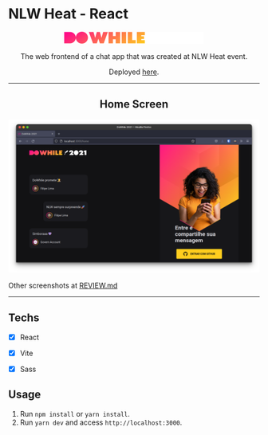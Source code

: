 <h1>
NLW Heat - React
</h1>

<p align="center">
  <img width="280" src="./src/assets/logo.svg">
</p>  

<p align="center">The web frontend of a chat app that was created at NLW Heat event.</p>
<p align="center">Deployed <a href="https://nlw-react.vercel.app">here</a>.</p>

<hr>

<h2 align="center">
Home Screen
</h2>

<p align="center">
  <img width="600" src="./src/assets/screenshots/screenshot1.png" alt="" />
<p/>

Other screenshots at [REVIEW.md](./REVIEW.md)

<hr>


## Techs

- [x] React
- [x] Vite
- [x] Sass


## Usage

1. Run `npm install` or `yarn install`.<br />
2. Run `yarn dev` and access `http://localhost:3000`.<br />
